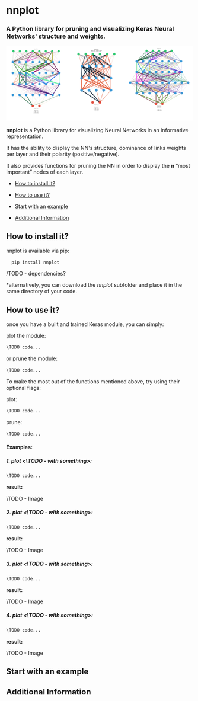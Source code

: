 # nnplot
### A Python library for pruning and visualizing Keras Neural Networks' structure and weights.
![cover image](https://github.com/Yuval-Ai/nnplot/blob/master/Images/banner.png)

**nnplot** is a Python library for visualizing Neural Networks in an informative representation. 

It has the ability to display the NN's structure, dominance of links weights per layer and their polarity (positive/negative).

It also provides functions for pruning the NN in order to display the **n** “most important” nodes of each layer.

* [How to install it?](##How-to-install-it?) 

* [How to use it?](##How-to-use-it?)

* [Start with an example](##Start-with-an-examlpe)

* [Additional Information](##Additional-Information)



## How to install it?

nnplot is available via pip:

```bash
  pip install nnplot
```
/TODO - dependencies?

*alternatively, you can download the *nnplot*  subfolder and place it in the same directory of your code. 


## How to use it?
once you have a built and trained Keras module, you can simply:

plot the module:

```python
\TODO code...
```

or prune the module:

```python
\TODO code...
```



To make the most out of the functions mentioned above, try using their optional flags:

plot:

```python
\TODO code...
```

prune:

```python
\TODO code...
```

#### Examples:

##### 1. plot <\TODO - with something>:

```python
\TODO code...
```

**result:** 

\TODO - Image 

##### 2. plot <\TODO - with something>:

```python
\TODO code...
```

**result:** 

\TODO - Image 

##### 3. plot <\TODO - with something>:

```python
\TODO code...
```

**result:** 

\TODO - Image 

##### 4. plot <\TODO - with something>:

```python
\TODO code...
```

**result:** 

\TODO - Image 



## Start with an example

## Additional Information
